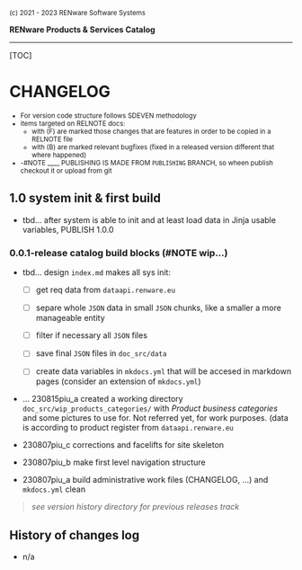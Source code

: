 <small>(c) 2021 - 2023 RENware Software Systems</small>

**RENware Products & Services Catalog**


***

[TOC]

# CHANGELOG

<small>

* For version code structure follows SDEVEN methodology
* items targeted on RELNOTE docs:
    * with (F) are marked those changes that are features in order to be copied in a RELNOTE file
    * with (B) are marked relevant bugfixes (fixed in a released version different that where happened)
* -#NOTE ____ PUBLISHING IS MADE FROM `PUBLISHING` BRANCH, so wheen publish checkout it or upload from git
</small>


## 1.0 system init & first build

<!--#TODO--- FUTURE PLAN ---------------------->

* tbd... after system is able to init and at least load data in Jinja usable variables, PUBLISH 1.0.0

<!--#TODO --- end of FUTURE PLAN ----------------------->



### 0.0.1-release catalog build blocks (#NOTE wip...)

* tbd... design `index.md` makes all sys init:
  * [ ] get req data from `dataapi.renware.eu`
  * [ ] separe whole `JSON` data in small `JSON` chunks, like a smaller a more manageable entity
  * [ ] filter if necessary all `JSON` files
  * [ ] save final `JSON` files in `doc_src/data`
  * [ ] create data variables in `mkdocs.yml` that will be accesed in markdown pages (consider an extension of `mkdocs.yml`)


* ... 230815piu_a created a working directory `doc_src/wip_products_categories/` with _Product business categories_ and some pictures to use for. Not referred yet, for work purposes. (data is according to product register from `dataapi.renware.eu`

* 230807piu_c corrections and facelifts for site skeleton
* 230807piu_b make first level navigation structure
* 230807piu_a build administrative work files (CHANGELOG, ...) and `mkdocs.yml` clean














> *see version history directory  for previous releases track*

## History of changes log

* n/a






